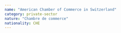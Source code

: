 ```yaml
---
name: "American Chamber of Commerce in Switzerland"
category: private-sector
nature: "Chambre de commerce"
nationality: CHE
---
```

    